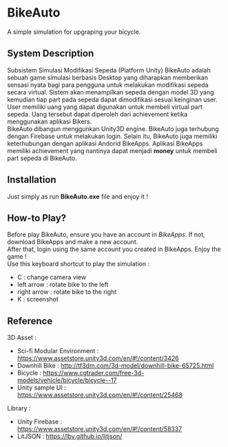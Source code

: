 # BikeAuto
A simple simulation for upgraping your bicycle.

## System Description
Subsistem Simulasi Modifikasi Sepeda (Platform Unity) BikeAuto adalah sebuah game simulasi berbasis Desktop yang diharapkan memberikan sensasi nyata bagi para pengguna 
untuk melakukan modifikasi sepeda secara virtual. Sistem akan menampilkan sepeda dengan model 3D yang kemudian tiap part pada sepeda dapat dimodifikasi 
sesuai keinginan user. User memiliki uang yang dapat digunakan untuk membeli virtual part sepeda. Uang tersebut dapat diperoleh dari achievement ketika
menggunakan aplikasi Bikers. <br />
BikeAuto dibangun menggunkan Unity3D engine. BikeAuto juga terhubung dengan Firebase untuk melakukan login. Selain itu, BikeAuto juga memiliki keterhubungan dengan
aplikasi Andorid BikeApps. Aplikasi BikeApps memiliki achievement yang nantinya dapat menjadi **money** untuk membeli part sepeda di BikeAuto.

## Installation
Just simply as run **BikeAuto.exe** file and enjoy it !

## How-to Play?
Before play BikeAuto, ensure you have an account in _BikeApps_. If not, download BikeApps and make a new account.
<br />
After that, login using the same account you created in BikeApps. Enjoy the game !
<br />
Use this keyboard shortcut to play the simulation :
- C : change camera view
- left arrow : rotate bike to the left
- right arrow : rotate bike to the right
- K          : screenshot

## Reference
3D Asset :
- Sci-fi Modular Environment : https://www.assetstore.unity3d.com/en/#!/content/3426
- Downhill Bike : http://tf3dm.com/3d-model/downhill-bike-65725.html
- Bicycle       : https://www.cgtrader.com/free-3d-models/vehicle/bicycle/bicycle--17
- Unity sample UI            : https://www.assetstore.unity3d.com/en/#!/content/25468

Library :
- Unity Firebase    : https://www.assetstore.unity3d.com/en/#!/content/58337
- LitJSON           : https://lbv.github.io/litjson/
